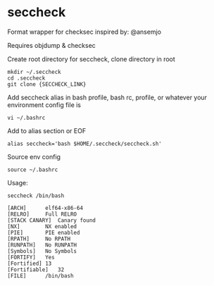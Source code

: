 # seccheck
Format wrapper for checksec inspired by:  @ansemjo

Requires objdump & checksec

Create root directory for seccheck, clone directory in root
```
mkdir ~/.seccheck
cd .seccheck
git clone {SECCHECK_LINK}
```
Add seccheck alias in bash profile, bash rc, profile, or whatever your environment config file is
```
vi ~/.bashrc
```
Add to alias section or EOF
```
alias seccheck='bash $HOME/.seccheck/seccheck.sh'
```
Source env config
```
source ~/.bashrc
```
Usage:
```
seccheck /bin/bash

[ARCH]		elf64-x86-64
[RELRO]		Full RELRO
[STACK CANARY]	Canary found
[NX]		NX enabled
[PIE]		PIE enabled
[RPATH]		No RPATH
[RUNPATH]	No RUNPATH
[Symbols]	No Symbols
[FORTIFY]	Yes
[Fortified]	13
[Fortifiable]	32
[FILE]		/bin/bash
```

